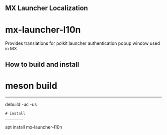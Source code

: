 ## MX Launcher Localization
# mx-launcher-l10n
Provides translations for polkit launcher authentication popup window used in MX

## How to build and install
# meson build
________
debuild -uc -us
```
# install
________
```
apt install mx-launcher-l10n
```

